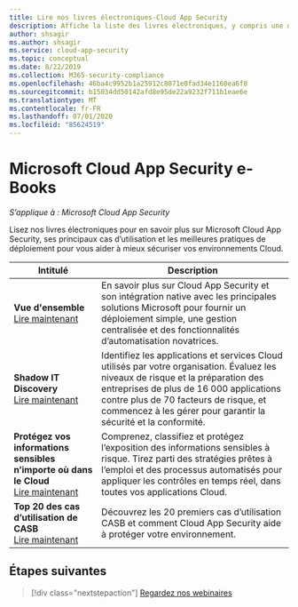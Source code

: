 ```yaml
---
title: Lire nos livres électroniques-Cloud App Security
description: Affiche la liste des livres électroniques, y compris une description.
author: shsagir
ms.author: shsagir
ms.service: cloud-app-security
ms.topic: conceptual
ms.date: 8/22/2019
ms.collection: M365-security-compliance
ms.openlocfilehash: 46ba4c9952b1a25912c8071e0fad34e1160ea6f8
ms.sourcegitcommit: b15034dd50142afd8e95de22a9232f711b1eae6e
ms.translationtype: MT
ms.contentlocale: fr-FR
ms.lasthandoff: 07/01/2020
ms.locfileid: "85624519"
---
```

# <a name="microsoft-cloud-app-security-e-books"></a>Microsoft Cloud App Security e-Books

*S’applique à : Microsoft Cloud App Security*

Lisez nos livres électroniques pour en savoir plus sur Microsoft Cloud App Security, ses principaux cas d’utilisation et les meilleures pratiques de déploiement pour vous aider à mieux sécuriser vos environnements Cloud.

| Intitulé | Description |
| --- | --- |
| **Vue d'ensemble**<br />[Lire maintenant](https://go.microsoft.com/fwlink/p/?linkid=2079728) | En savoir plus sur Cloud App Security et son intégration native avec les principales solutions Microsoft pour fournir un déploiement simple, une gestion centralisée et des fonctionnalités d’automatisation novatrices. |
| **Shadow IT Discovery**<br />[Lire maintenant](https://go.microsoft.com/fwlink/p/?linkid=2079805) | Identifiez les applications et services Cloud utilisés par votre organisation. Évaluez les niveaux de risque et la préparation des entreprises de plus de 16 000 applications contre plus de 70 facteurs de risque, et commencez à les gérer pour garantir la sécurité et la conformité. |
| **Protégez vos informations sensibles n’importe où dans le Cloud**<br />[Lire maintenant](https://go.microsoft.com/fwlink/p/?linkid=2079808) | Comprenez, classifiez et protégez l’exposition des informations sensibles à risque. Tirez parti des stratégies prêtes à l’emploi et des processus automatisés pour appliquer les contrôles en temps réel, dans toutes vos applications Cloud. |
| **Top 20 des cas d’utilisation de CASB**<br />[Lire maintenant](https://go.microsoft.com/fwlink/p/?linkid=2099428) | Découvrez les 20 premiers cas d’utilisation CASB et comment Cloud App Security aide à protéger votre environnement. |

## <a name="next-steps"></a>Étapes suivantes

> [!div class="nextstepaction"]
> [Regardez nos webinaires](webinars.md)
